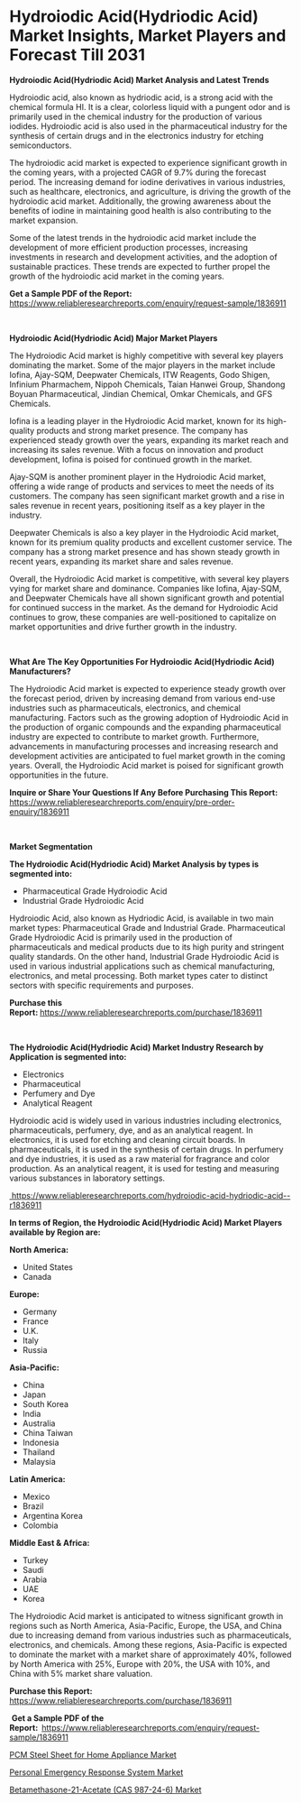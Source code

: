 <p><h1>Hydroiodic Acid(Hydriodic Acid) Market Insights, Market Players and Forecast Till 2031</h1></p><p><strong>Hydroiodic Acid(Hydriodic Acid) Market Analysis and Latest Trends</strong></p>
<p><p>Hydroiodic acid, also known as hydriodic acid, is a strong acid with the chemical formula HI. It is a clear, colorless liquid with a pungent odor and is primarily used in the chemical industry for the production of various iodides. Hydroiodic acid is also used in the pharmaceutical industry for the synthesis of certain drugs and in the electronics industry for etching semiconductors.</p><p>The hydroiodic acid market is expected to experience significant growth in the coming years, with a projected CAGR of 9.7% during the forecast period. The increasing demand for iodine derivatives in various industries, such as healthcare, electronics, and agriculture, is driving the growth of the hydroiodic acid market. Additionally, the growing awareness about the benefits of iodine in maintaining good health is also contributing to the market expansion.</p><p>Some of the latest trends in the hydroiodic acid market include the development of more efficient production processes, increasing investments in research and development activities, and the adoption of sustainable practices. These trends are expected to further propel the growth of the hydroiodic acid market in the coming years.</p></p>
<p><strong>Get a Sample PDF of the Report:&nbsp;</strong> <a href="https://www.reliableresearchreports.com/enquiry/request-sample/1836911">https://www.reliableresearchreports.com/enquiry/request-sample/1836911</a></p>
<p>&nbsp;</p>
<p><strong>Hydroiodic Acid(Hydriodic Acid) Major Market Players</strong></p>
<p><p>The Hydroiodic Acid market is highly competitive with several key players dominating the market. Some of the major players in the market include Iofina, Ajay-SQM, Deepwater Chemicals, ITW Reagents, Godo Shigen, Infinium Pharmachem, Nippoh Chemicals, Taian Hanwei Group, Shandong Boyuan Pharmaceutical, Jindian Chemical, Omkar Chemicals, and GFS Chemicals.</p><p>Iofina is a leading player in the Hydroiodic Acid market, known for its high-quality products and strong market presence. The company has experienced steady growth over the years, expanding its market reach and increasing its sales revenue. With a focus on innovation and product development, Iofina is poised for continued growth in the market.</p><p>Ajay-SQM is another prominent player in the Hydroiodic Acid market, offering a wide range of products and services to meet the needs of its customers. The company has seen significant market growth and a rise in sales revenue in recent years, positioning itself as a key player in the industry.</p><p>Deepwater Chemicals is also a key player in the Hydroiodic Acid market, known for its premium quality products and excellent customer service. The company has a strong market presence and has shown steady growth in recent years, expanding its market share and sales revenue.</p><p>Overall, the Hydroiodic Acid market is competitive, with several key players vying for market share and dominance. Companies like Iofina, Ajay-SQM, and Deepwater Chemicals have all shown significant growth and potential for continued success in the market. As the demand for Hydroiodic Acid continues to grow, these companies are well-positioned to capitalize on market opportunities and drive further growth in the industry.</p></p>
<p>&nbsp;</p>
<p><strong>What Are The Key Opportunities For Hydroiodic Acid(Hydriodic Acid) Manufacturers?</strong></p>
<p><p>The Hydroiodic Acid market is expected to experience steady growth over the forecast period, driven by increasing demand from various end-use industries such as pharmaceuticals, electronics, and chemical manufacturing. Factors such as the growing adoption of Hydroiodic Acid in the production of organic compounds and the expanding pharmaceutical industry are expected to contribute to market growth. Furthermore, advancements in manufacturing processes and increasing research and development activities are anticipated to fuel market growth in the coming years. Overall, the Hydroiodic Acid market is poised for significant growth opportunities in the future.</p></p>
<p><strong>Inquire or Share Your Questions If Any Before Purchasing This Report:</strong> <a href="https://www.reliableresearchreports.com/enquiry/pre-order-enquiry/1836911">https://www.reliableresearchreports.com/enquiry/pre-order-enquiry/1836911</a></p>
<p>&nbsp;</p>
<p><strong>Market Segmentation</strong></p>
<p><strong>The Hydroiodic Acid(Hydriodic Acid) Market Analysis by types is segmented into:</strong></p>
<p><ul><li>Pharmaceutical Grade Hydroiodic Acid</li><li>Industrial Grade Hydroiodic Acid</li></ul></p>
<p><p>Hydroiodic Acid, also known as Hydriodic Acid, is available in two main market types: Pharmaceutical Grade and Industrial Grade. Pharmaceutical Grade Hydroiodic Acid is primarily used in the production of pharmaceuticals and medical products due to its high purity and stringent quality standards. On the other hand, Industrial Grade Hydroiodic Acid is used in various industrial applications such as chemical manufacturing, electronics, and metal processing. Both market types cater to distinct sectors with specific requirements and purposes.</p></p>
<p><strong>Purchase this Report:&nbsp;</strong><a href="https://www.reliableresearchreports.com/purchase/1836911">https://www.reliableresearchreports.com/purchase/1836911</a></p>
<p>&nbsp;</p>
<p><strong>The Hydroiodic Acid(Hydriodic Acid) Market Industry Research by Application is segmented into:</strong></p>
<p><ul><li>Electronics</li><li>Pharmaceutical</li><li>Perfumery and Dye</li><li>Analytical Reagent</li></ul></p>
<p><p>Hydroiodic acid is widely used in various industries including electronics, pharmaceuticals, perfumery, dye, and as an analytical reagent. In electronics, it is used for etching and cleaning circuit boards. In pharmaceuticals, it is used in the synthesis of certain drugs. In perfumery and dye industries, it is used as a raw material for fragrance and color production. As an analytical reagent, it is used for testing and measuring various substances in laboratory settings.</p></p>
<p><a href="https://www.reliableresearchreports.com/hydroiodic-acid-hydriodic-acid--r1836911">&nbsp;https://www.reliableresearchreports.com/hydroiodic-acid-hydriodic-acid--r1836911</a></p>
<p><strong>In terms of Region, the Hydroiodic Acid(Hydriodic Acid) Market Players available by Region are:</strong></p>
<p>
    <p> <strong> North America: </strong>
        <ul>
            <li>United States</li>
            <li>Canada</li>
        </ul>
        </p> 
    <p> <strong> Europe: </strong>
        <ul>
            <li>Germany</li>
            <li>France</li>
            <li>U.K.</li>
            <li>Italy</li>
            <li>Russia</li>
        </ul>
        </p> 
    <p> <strong> Asia-Pacific: </strong>
        <ul>
            <li>China</li>
            <li>Japan</li>
            <li>South Korea</li>
            <li>India</li>
            <li>Australia</li>
            <li>China Taiwan</li>
            <li>Indonesia</li>
            <li>Thailand</li>
            <li>Malaysia</li>
        </ul>
        </p> 
    <p> <strong> Latin America: </strong>
        <ul>
            <li>Mexico</li>
            <li>Brazil</li>
            <li>Argentina Korea</li>
            <li>Colombia</li>
        </ul>
        </p> 
    <p> <strong> Middle East & Africa: </strong>
        <ul>
            <li>Turkey</li>
            <li>Saudi</li>
            <li>Arabia</li>
            <li>UAE</li>
            <li>Korea</li>
        </ul>
    </p>
    </p>
<p><p>The Hydroiodic Acid market is anticipated to witness significant growth in regions such as North America, Asia-Pacific, Europe, the USA, and China due to increasing demand from various industries such as pharmaceuticals, electronics, and chemicals. Among these regions, Asia-Pacific is expected to dominate the market with a market share of approximately 40%, followed by North America with 25%, Europe with 20%, the USA with 10%, and China with 5% market share valuation.</p></p>
<p><strong>Purchase this Report: </strong><a href="https://www.reliableresearchreports.com/purchase/1836911">https://www.reliableresearchreports.com/purchase/1836911</a></p>
<p>&nbsp;<strong>Get a Sample PDF of the Report:&nbsp;&nbsp;</strong><a href="https://www.reliableresearchreports.com/enquiry/request-sample/1836911">https://www.reliableresearchreports.com/enquiry/request-sample/1836911</a></p>
<p><strong></strong></p>
<p><p><a href="https://github.com/mauripalmi/Market-Research-Report-List-4/blob/main/pcm-steel-sheet-for-home-appliance-market.md">PCM Steel Sheet for Home Appliance Market</a></p><p><a href="https://view.publitas.com/reportprime-1/exploring-personal-emergency-response-system-market-dynamics-global-trends-and-future-growth-prospects-2024-2031-covered-in-152-pages/">Personal Emergency Response System Market</a></p><p><a href="https://github.com/nicoletavirag/Market-Research-Report-List-4/blob/main/betamethasone-21-acetate-cas-987-24-6-market.md">Betamethasone-21-Acetate (CAS 987-24-6) Market</a></p></p>